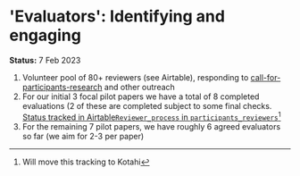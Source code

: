 # 'Evaluators': Identifying and engaging

**Status:** 7 Feb 2023

1. Volunteer pool of 80+ reviewers (see Airtable), responding to [call-for-participants-research](../../readme/call-for-participants-research/ "mention") and other outreach
2. For our initial 3 focal pilot papers we have a total of 8 completed evaluations (2 of these are completed subject to some final checks. [Status tracked in Airtable`Reviewer_process` in `participants_reviewers`](#user-content-fn-1)[^1]
3. For the remaining 7 pilot papers, we have roughly 6 agreed evaluators so far (we aim for 2-3 per paper)

[^1]: Will move this tracking to Kotahi
